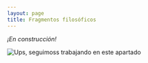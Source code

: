 ```yaml
---
layout: page
title: Fragmentos filosóficos
---
```

*¡En construcción!*

![Ups, seguimoss trabajando en este apartado](https://user-images.githubusercontent.com/89622261/137969534-d11ad3c9-1b3f-4929-926a-f4d0701e3e25.jpg "Ups, seguimoss trabajando en este apartado")
